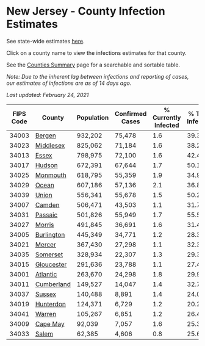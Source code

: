 # New Jersey - County Infection Estimates

See state-wide estimates [here](/infections/us-nj).

Click on a county name to view the infections estimates for that county.

See the [Counties Summary](/infections/summary-counties) page for a searchable and sortable table.

*Note: Due to the inherent lag between infections and reporting of cases, our estimates of infections are as of 14 days ago.*

*Last updated: February 24, 2021*

|   FIPS Code |                   County |   Population |   Confirmed Cases |   % Currently Infected |   % Total Infected |
|-------------|--------------------------|--------------|-------------------|------------------------|--------------------|
|       34003 |         [Bergen](bergen) |      932,202 |            75,478 |                    1.6 |               39.3 |
|       34023 |   [Middlesex](middlesex) |      825,062 |            71,184 |                    1.6 |               38.2 |
|       34013 |           [Essex](essex) |      798,975 |            72,100 |                    1.6 |               42.4 |
|       34017 |         [Hudson](hudson) |      672,391 |            67,644 |                    1.7 |               50.1 |
|       34025 |     [Monmouth](monmouth) |      618,795 |            55,359 |                    1.9 |               34.9 |
|       34029 |           [Ocean](ocean) |      607,186 |            57,136 |                    2.1 |               36.8 |
|       34039 |           [Union](union) |      556,341 |            55,678 |                    1.5 |               50.2 |
|       34007 |         [Camden](camden) |      506,471 |            43,503 |                    1.1 |               31.7 |
|       34031 |       [Passaic](passaic) |      501,826 |            55,949 |                    1.7 |               55.5 |
|       34027 |         [Morris](morris) |      491,845 |            36,691 |                    1.6 |               31.4 |
|       34005 | [Burlington](burlington) |      445,349 |            34,771 |                    1.2 |               28.3 |
|       34021 |         [Mercer](mercer) |      367,430 |            27,298 |                    1.1 |               32.3 |
|       34035 |     [Somerset](somerset) |      328,934 |            22,307 |                    1.3 |               29.3 |
|       34015 | [Gloucester](gloucester) |      291,636 |            23,788 |                    1.1 |               27.4 |
|       34001 |     [Atlantic](atlantic) |      263,670 |            24,298 |                    1.8 |               29.9 |
|       34011 | [Cumberland](cumberland) |      149,527 |            14,047 |                    1.4 |               32.7 |
|       34037 |         [Sussex](sussex) |      140,488 |             8,891 |                    1.4 |               24.0 |
|       34019 |   [Hunterdon](hunterdon) |      124,371 |             6,729 |                    1.2 |               20.2 |
|       34041 |         [Warren](warren) |      105,267 |             6,851 |                    1.2 |               26.4 |
|       34009 |     [Cape May](cape-may) |       92,039 |             7,057 |                    1.6 |               25.3 |
|       34033 |           [Salem](salem) |       62,385 |             4,606 |                    0.8 |               25.6 |
